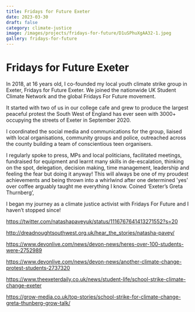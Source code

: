 ```yaml
---
title: Fridays for Future Exeter
date: 2023-03-30
draft: false
category: climate-justice
image: /images/projects/fridays-for-future/D1uSPhuXgAA32-1.jpeg
gallery: fridays-for-future
---
```

# Fridays for Future Exeter

In 2018, at 16 years old, I co-founded my local youth climate strike group in Exeter, Fridays for Future Exeter. We joined the nationwide UK Student Climate Network and the global Fridays For Future movement. 

It started with two of us in our college cafe and grew to produce the largest peaceful protest the South West of England has ever seen with 3000+ occupying the streets of Exeter in September 2020. 

I coordinated the social media and communications for the group, liaised with local organisations, community groups and police, outreached across the county building a team of conscientious teen organisers. 

I regularly spoke to press, MPs and local politicians, facilitated meetings, fundraised for equipment and learnt many skills in de-escalation, thinking on the spot, delegation, decision making, time management, leadership and feeling the fear but doing it anyway! This will always be one of my proudest achievements and being thrown into a whirlwind after one determined 'yes' over coffee arguably taught me everything I know. Coined ‘Exeter’s Greta Thurnberg’, 

I began my journey as a climate justice activist with Fridays For Future and I haven’t stopped since!

<https://twitter.com/natashapaveyuk/status/1116767641413271552?s=20>

<http://dreadnoughtsouthwest.org.uk/hear_the_stories/natasha-pavey/>

<https://www.devonlive.com/news/devon-news/heres-over-100-students-were-2752989>

<https://www.devonlive.com/news/devon-news/another-climate-change-protest-students-2737320>

<https://www.theexeterdaily.co.uk/news/student-life/school-strike-climate-change-exeter>

<https://grow-media.co.uk/top-stories/school-strike-for-climate-change-greta-thunberg-grow-talk/>